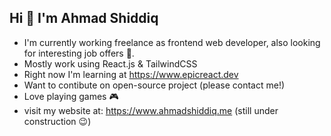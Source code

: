 ## Hi 👋 I'm Ahmad Shiddiq

- I'm currently working freelance as frontend web developer, also looking for interesting job offers 😬.
- Mostly work using React.js & TailwindCSS
- Right now I'm learning at https://www.epicreact.dev
- Want to contibute on open-source project (please contact me!)
- Love playing games 🎮
- visit my website at: https://www.ahmadshiddiq.me (still under construction 😉)
